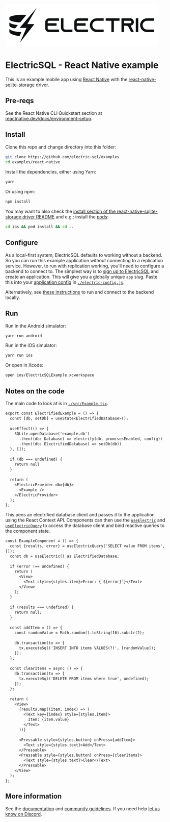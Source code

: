 <a href="https://electric-sql.com">
  <picture>
    <source media="(prefers-color-scheme: dark)"
        srcset="https://raw.githubusercontent.com/electric-sql/meta/main/identity/ElectricSQL-logo-light-trans.svg"
    />
    <source media="(prefers-color-scheme: light)"
        srcset="https://raw.githubusercontent.com/electric-sql/meta/main/identity/ElectricSQL-logo-black.svg"
    />
    <img alt="ElectricSQL logo"
        src="https://raw.githubusercontent.com/electric-sql/meta/main/identity/ElectricSQL-logo-black.svg"
    />
  </picture>
</a>

# ElectricSQL - React Native example

This is an example mobile app using [React Native](https://reactnative.dev) with the [react-native-sqlite-storage](https://www.npmjs.com/package/react-native-sqlite-storage) driver.

## Pre-reqs

See the React Native CLI Quickstart section at [reactnative.dev/docs/environment-setup](https://reactnative.dev/docs/environment-setup).

## Install

Clone this repo and change directory into this folder:

```sh
git clone https://github.com/electric-sql/examples
cd examples/react-native
```

Install the dependencies, either using Yarn:

```sh
yarn
```

Or using npm:

```sh
npm install
```

You may want to also check the [install section of the react-native-sqlite-storage driver README](https://github.com/andpor/react-native-sqlite-storage#installation) and e.g.: install the [pods](https://cocoapods.org):

```sh
cd ios && pod install && cd ..
```

## Configure

As a local-first system, ElectricSQL defaults to working without a backend. So you can run this example application without connecting to a replication service. However, to run with replication working, you'll need to configure a backend to connect to. The simplest way is to [sign up to ElectricSQL](https://console.electric-sql.com/auth/signup) and create an application. This will give you a globally unique `app` slug. Paste this into your [application config](https://electric-sql.com/docs/usage/configure) in [`./electric-config.js`](./electric-config.js).

Alternatively, see [these instructions](https://github.com/electric-sql/examples#running-the-backend-locally) to run and connect to the backend locally.

## Run

Run in the Android simulator:

```sh
yarn run android
```

Run in the iOS simulator:

```sh
yarn run ios
```

Or open in Xcode:

```sh
open ios/ElectricSQLExample.xcworkspace
```

## Notes on the code

The main code to look at is in [`./src/Example.tsx`](./src/Example.tsx).

```tsx
export const ElectrifiedExample = () => {
  const [db, setDb] = useState<ElectrifiedDatabase>();

  useEffect(() => {
    SQLite.openDatabase('example.db')
      .then((db: Database) => electrify(db, promisesEnabled, config))
      .then((db: ElectrifiedDatabase) => setDb(db))
  }, []);

  if (db === undefined) {
    return null
  }

  return (
    <ElectricProvider db={db}>
      <Example />
    </ElectricProvider>
  );
};
```

This pens an electrified database client and passes it to the application using the React Context API. Components can then use the [`useElectric`](https://electric-sql.com/docs/usage/frameworks#useelectric-hook) and [`useElectricQuery`](https://electric-sql.com/docs/usage/frameworks#useelectricquery-hook) to access the database client and bind reactive queries to the component state.

```tsx
const ExampleComponent = () => {
  const {results, error} = useElectricQuery('SELECT value FROM items', []);
  const db = useElectric() as ElectrifiedDatabase;

  if (error !== undefined) {
    return (
      <View>
        <Text style={styles.item}>Error: {`${error}`}</Text>
      </View>
    );
  }

  if (results === undefined) {
    return null;
  }

  const addItem = () => {
    const randomValue = Math.random().toString(16).substr(2);

    db.transaction(tx => {
      tx.executeSql('INSERT INTO items VALUES(?)', [randomValue]);
    });
  };

  const clearItems = async () => {
    db.transaction(tx => {
      tx.executeSql('DELETE FROM items where true', undefined);
    });
  };

  return (
    <View>
      {results.map((item, index) => (
        <Text key={index} style={styles.item}>
          Item: {item.value}
        </Text>
      ))}

      <Pressable style={styles.button} onPress={addItem}>
        <Text style={styles.text}>Add</Text>
      </Pressable>
      <Pressable style={styles.button} onPress={clearItems}>
        <Text style={styles.text}>Clear</Text>
      </Pressable>
    </View>
  );
};
```

## More information

See the [documentation](https://electric-sql.com/docs) and [community guidelines](https://github.com/electric-sql/meta). If you need help [let us know on Discord](https://discord.gg/B7kHGwDcbj).
